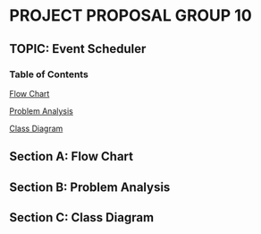 # PROJECT PROPOSAL GROUP 10
## TOPIC: Event Scheduler

### Table of Contents
[Flow Chart](##flow-chart)

[Problem Analysis](##problem-analysis)

[Class Diagram](##class-diagram)

## Section A: Flow Chart

## Section B: Problem Analysis

## Section C: Class Diagram
